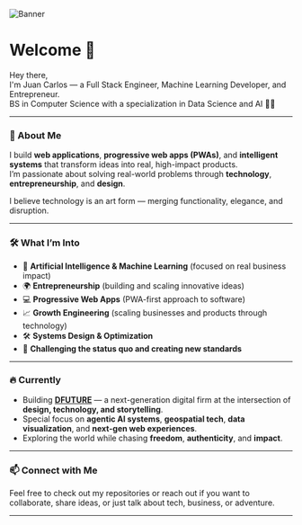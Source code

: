 ![Banner](https://i.imgur.com/p3BW7v1.png)

# **Welcome 👋**

Hey there,  
I'm Juan Carlos — a Full Stack Engineer, Machine Learning Developer, and Entrepreneur.  
BS in Computer Science with a specialization in Data Science and AI 👨‍🎓  

---

### 🚀 About Me
I build **web applications**, **progressive web apps (PWAs)**, and **intelligent systems** that transform ideas into real, high-impact products.  
I’m passionate about solving real-world problems through **technology**, **entrepreneurship**, and **design**.

I believe technology is an art form — merging functionality, elegance, and disruption.

---

### 🛠️ What I’m Into
- 🤖 **Artificial Intelligence & Machine Learning** (focused on real business impact)
- 🌍 **Entrepreneurship** (building and scaling innovative ideas)
- 💻 **Progressive Web Apps** (PWA-first approach to software)
- 📈 **Growth Engineering** (scaling businesses and products through technology)
- 🛠 **Systems Design & Optimization**
- 🎯 **Challenging the status quo and creating new standards**

---

### 🔥 Currently
- Building [**DFUTURE**](https://dfuture.com.mx/)  — a next-generation digital firm at the intersection of **design, technology, and storytelling**.
- Special focus on **agentic AI systems**, **geospatial tech**, **data visualization**, and **next-gen web experiences**.
- Exploring the world while chasing **freedom**, **authenticity**, and **impact**.

---

### 📫 Connect with Me
Feel free to check out my repositories or reach out if you want to collaborate, share ideas, or just talk about tech, business, or adventure.

---
<!--
**SeaWar741/SeaWar741** is a ✨ _special_ ✨ repository because its `README.md` (this file) appears on your GitHub profile.

- 🔭 I’m currently working on ...
- 🌱 I’m currently learning ...
- 👯 I’m looking to collaborate on ...
- 🤔 I’m looking for help with ...
- 💬 Ask me about ...
- 📫 How to reach me: ...
- 😄 Pronouns: ...
- ⚡ Fun fact: ...
-->
